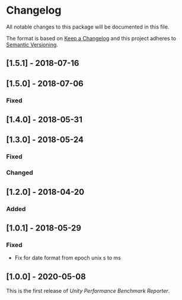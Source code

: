 # Changelog

All notable changes to this package will be documented in this file.

The format is based on [Keep a Changelog](http://keepachangelog.com/en/1.0.0/)
and this project adheres to [Semantic Versioning](http://semver.org/spec/v2.0.0.html).

## [1.5.1] - 2018-07-16


## [1.5.0] - 2018-07-06

### Fixed



## [1.4.0] - 2018-05-31


## [1.3.0] - 2018-05-24

### Fixed


### Changed

## [1.2.0] - 2018-04-20

### Added



## [1.0.1] - 2018-05-29

### Fixed

- Fix for date format from epoch unix s to ms


## [1.0.0] - 2020-05-08

This is the first release of _Unity Performance Benchmark Reporter_.
